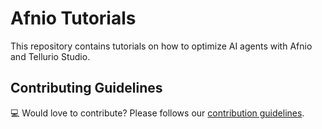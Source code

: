 # Afnio Tutorials

This repository contains tutorials on how to optimize AI agents with Afnio and Tellurio Studio.

## Contributing Guidelines

:computer: Would love to contribute? Please follows our [contribution guidelines](CONTRIBUTING.md).
